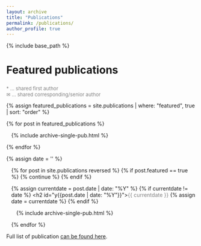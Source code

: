 ```yaml
---
layout: archive
title: "Publications"
permalink: /publications/
author_profile: true
---
```


{% include base_path %}

# Featured publications
<p class="legenda" style="font-size: small; color: gray; margin-top: 1.5rem;">* ... shared first author <br>✉ ... shared corresponding/senior author</p>
{% assign featured_publications = site.publications | where: "featured", true | sort: "order" %}

{% for post in featured_publications %}
  <ul style="padding-left: 1.5ch;">
    {% include archive-single-pub.html %}
  </ul>
{% endfor %}


{% assign date = '' %} 
<ul style="padding-left: 1.5ch;">
{% for post in site.publications reversed %}
  {% if post.featured == true %} {% continue %} {% endif %}

  {% assign currentdate = post.date | date: "%Y" %}
    {% if currentdate != date %}
      <h2 id="y{{post.date | date: "%Y"}}"><span style="color:gray">{{ currentdate }}</span></h2>
      {% assign date = currentdate %}
    {% endif %}
  
  <ul style="padding-left: 1.5ch;">
    {% include archive-single-pub.html %}
  </ul>
  
{% endfor %}
</ul>


Full list of publication [can be found here](https://scholar.google.com/citations?user=DaHYEd0AAAAJ&hl=en&oi=ao). 

